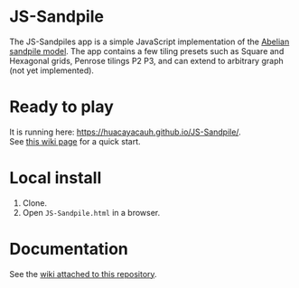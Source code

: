 # JS-Sandpile

The JS-Sandpiles app is a simple JavaScript implementation of the [Abelian sandpile model](https://en.wikipedia.org/wiki/Abelian_sandpile_model). The app contains a few tiling presets
such as Square and Hexagonal grids, Penrose tilings P2 P3, and can extend to arbitrary graph (not yet implemented).  

# Ready to play

It is running here: https://huacayacauh.github.io/JS-Sandpile/.  
See [this wiki page](https://github.com/huacayacauh/JS-Sandpile/wiki/Quick-Start) for a quick start.

# Local install

1. Clone.
2. Open ``JS-Sandpile.html`` in a browser.

# Documentation

See the [wiki attached to this repository](https://github.com/huacayacauh/JS-Sandpile/wiki).
